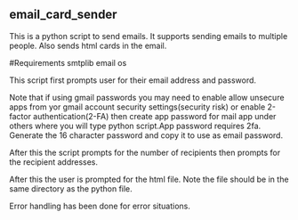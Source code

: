 ## email_card_sender

This is a python script to send emails. It supports sending emails to multiple people. Also sends html cards in the email.

#Requirements
smtplib
email
os

This script first prompts user for their email address and password.

Note that if using gmail passwords you may need to enable allow unsecure apps from yor gmail account security settings(security risk) or enable 2-factor authentication(2-FA) then create app password for mail app under others where you will type python script.App password requires 2fa.  Generate the 16 character password and copy it to use as email password. 

After this the script prompts for the number of recipients then prompts for the recipient addresses.

After this the user is prompted for the html file. Note the file should be in the same directory as the python file.

Error handling has been done for error situations.
